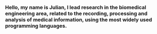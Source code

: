 <div id="header" align=""center>
        <h3 aling="center"> Hello, my name is Julian, I lead research in the biomedical engineering area, related to the recording, processing and analysis of medical information, using the most widely used programming languages.</h3>
</div>

<!--
**julian919py/julian919py** is a ✨ _special_ ✨ repository because its `README.md` (this file) appears on your GitHub profile.

Here are some ideas to get you started:

- 🔭 I’m currently working on ...
- 🌱 I’m currently learning ...
- 👯 I’m looking to collaborate on ...
- 🤔 I’m looking for help with ...
- 💬 Ask me about ...
- 📫 How to reach me: ...
- 😄 Pronouns: ...
- ⚡ Fun fact: ...
-->

